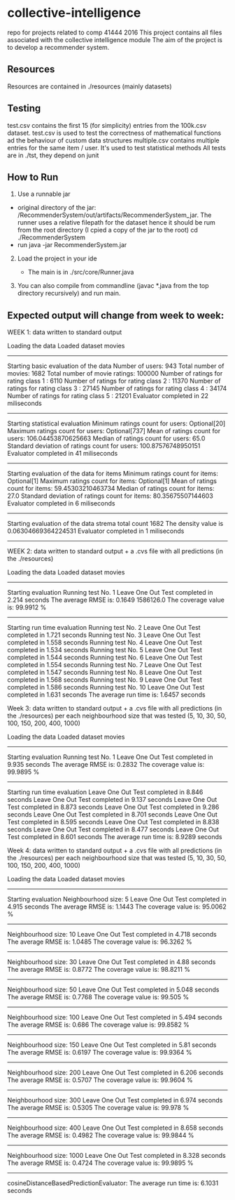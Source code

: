 # collective-intelligence
repo for projects related to comp 41444 2016
This project contains all files associated with the collective intelligence module
The aim of the project is to develop a recommender system.

## Resources
Resources are contained in ./resources (mainly datasets)

## Testing
test.csv contains the first 15 (for simplicity) entries from the 100k.csv dataset.
test.csv is used to test the correctness of mathematical functions ad the behaviour of custom data structures
multiple.csv contains multiple entries for the same item / user. It's used to test statistical methods
All tests are in ./tst, they depend on junit

## How to Run

1) Use a runnable jar
 - original directory of the jar: /RecommenderSystem/out/artifacts/RecommenderSystem_jar. The runner uses a relative filepath
   for the dataset hence it should be rum from the root directory (I cpied a copy of the jar to the root)
    cd ./RecommenderSystem
 - run
   java -jar RecommenderSystem.jar


2) Load the project in your ide
   - The main is in ./src/core/Runner.java

3) You can also compile from commandline (javac *.java from the top directory recursively) and run main.

## Expected output will change from week to week:

  WEEK 1: data written to standard output

  Loading the data
  Loaded dataset movies
  *******************************
  Starting basic evaluation of the data
  Number of users: 943
  Total number of movies: 1682
  Total number of movie ratings: 100000
  Number of ratings for rating class 1 : 6110
  Number of ratings for rating class 2 : 11370
  Number of ratings for rating class 3 : 27145
  Number of ratings for rating class 4 : 34174
  Number of ratings for rating class 5 : 21201
  Evaluator completed in 22 miliseconds
  *******************************
  Starting statistical evaluation
  Minimum ratings count for users: Optional[20]
  Maximum ratings count for users: Optional[737]
  Mean of ratings count for users: 106.04453870625663
  Median of ratings count for users: 65.0
  Standard deviation of ratings count for users: 100.87576748950151
  Evaluator completed in 41 miliseconds
  *******************************
  Starting evaluation of the data for items
  Minimum ratings count for items: Optional[1]
  Maximum ratings count for items: Optional[1]
  Mean of ratings count for items: 59.45303210463734
  Median of ratings count for items: 27.0
  Standard deviation of ratings count for items: 80.35675507144603
  Evaluator completed in 6 miliseconds
  *******************************
  Starting evaluation of the data
  strema total count  1682
  The density value is 0.06304669364224531
  Evaluator completed in 1 miliseconds
  *******************************

  WEEK 2: data written to standard output + a .cvs file with all predictions (in the ./resources)

  Loading the data
  Loaded dataset movies
  *******************************
  Starting evaluation
  Running test No. 1
  Leave One Out Test completed in 2.214 seconds
  The average RMSE is: 0.1649
  1586126.0
  The coverage value is: 99.9912 %
  *******************************
  Starting run time evaluation
  Running test No. 2
  Leave One Out Test completed in 1.721 seconds
  Running test No. 3
  Leave One Out Test completed in 1.558 seconds
  Running test No. 4
  Leave One Out Test completed in 1.534 seconds
  Running test No. 5
  Leave One Out Test completed in 1.544 seconds
  Running test No. 6
  Leave One Out Test completed in 1.554 seconds
  Running test No. 7
  Leave One Out Test completed in 1.547 seconds
  Running test No. 8
  Leave One Out Test completed in 1.568 seconds
  Running test No. 9
  Leave One Out Test completed in 1.586 seconds
  Running test No. 10
  Leave One Out Test completed in 1.631 seconds
  The average run time is: 1.6457 seconds

  Week 3: data written to standard output + a .cvs file with all predictions (in the ./resources) per each neighbourhood
  size that was tested (5, 10, 30, 50, 100, 150, 200, 400, 1000)

  Loading the data
  Loaded dataset movies
  *******************************
  Starting evaluation
  Running test No. 1
  Leave One Out Test completed in 9.935 seconds
  The average RMSE is: 0.2832
  The coverage value is: 99.9895 %
  *******************************
  Starting run time evaluation
  Leave One Out Test completed in 8.846 seconds
  Leave One Out Test completed in 9.137 seconds
  Leave One Out Test completed in 8.873 seconds
  Leave One Out Test completed in 9.286 seconds
  Leave One Out Test completed in 8.701 seconds
  Leave One Out Test completed in 8.595 seconds
  Leave One Out Test completed in 8.838 seconds
  Leave One Out Test completed in 8.477 seconds
  Leave One Out Test completed in 8.601 seconds
  The average run time is: 8.9289 seconds

  Week 4: data written to standard output + a .cvs file with all predictions (in the ./resources) per each neighbourhood
  size that was tested (5, 10, 30, 50, 100, 150, 200, 400, 1000)

  Loading the data
  Loaded dataset movies
  *******************************
  Starting evaluation
  Neighbourhood size:  5
  Leave One Out Test completed in 4.915 seconds
  The average RMSE is: 1.1443
  The coverage value is: 95.0062 %
  *******************************
  Neighbourhood size:  10
  Leave One Out Test completed in 4.718 seconds
  The average RMSE is: 1.0485
  The coverage value is: 96.3262 %
  *******************************
  Neighbourhood size:  30
  Leave One Out Test completed in 4.88 seconds
  The average RMSE is: 0.8772
  The coverage value is: 98.8211 %
  *******************************
  Neighbourhood size:  50
  Leave One Out Test completed in 5.048 seconds
  The average RMSE is: 0.7768
  The coverage value is: 99.505 %
  *******************************
  Neighbourhood size:  100
  Leave One Out Test completed in 5.494 seconds
  The average RMSE is: 0.686
  The coverage value is: 99.8582 %
  *******************************
  Neighbourhood size:  150
  Leave One Out Test completed in 5.81 seconds
  The average RMSE is: 0.6197
  The coverage value is: 99.9364 %
  *******************************
  Neighbourhood size:  200
  Leave One Out Test completed in 6.206 seconds
  The average RMSE is: 0.5707
  The coverage value is: 99.9604 %
  *******************************
  Neighbourhood size:  300
  Leave One Out Test completed in 6.974 seconds
  The average RMSE is: 0.5305
  The coverage value is: 99.978 %
  *******************************
  Neighbourhood size:  400
  Leave One Out Test completed in 8.658 seconds
  The average RMSE is: 0.4982
  The coverage value is: 99.9844 %
  *******************************
  Neighbourhood size:  1000
  Leave One Out Test completed in 8.328 seconds
  The average RMSE is: 0.4724
  The coverage value is: 99.9895 %
  *******************************
  cosineDistanceBasedPredictionEvaluator:
  The average run time is: 6.1031 seconds


